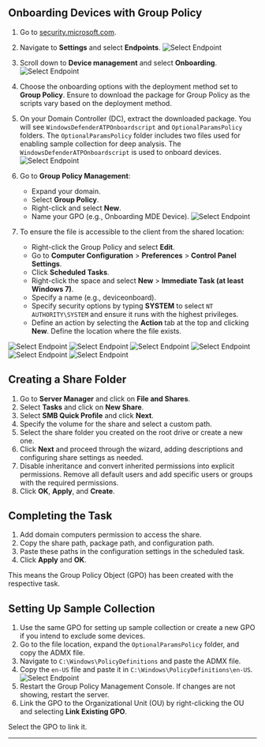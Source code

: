 
## Onboarding Devices with Group Policy

1. Go to [security.microsoft.com](https://security.microsoft.com).
2. Navigate to **Settings** and select **Endpoints**.
![Select Endpoint](https://github.com/StephenOwusuB/Implementing-Microsoft-Defender-for-Enterprise-Security/blob/main/images/DGPO%20images/MDE%20onboard%202.png)
3. Scroll down to **Device management** and select **Onboarding**.
![Select Endpoint](https://github.com/StephenOwusuB/Implementing-Microsoft-Defender-for-Enterprise-Security/blob/main/images/DGPO%20images/MDE%20onboard%204.png)
4. Choose the onboarding options with the deployment method set to **Group Policy**. Ensure to download the package for Group Policy as the scripts vary based on the deployment method.
5. On your Domain Controller (DC), extract the downloaded package. You will see `WindowsDefenderATPOnboardscript` and `OptionalParamsPolicy` folders. The `OptionalParamsPolicy` folder includes two files used for enabling sample collection for deep analysis. The `WindowsDefenderATPOnboardscript` is used to onboard devices.
![Select Endpoint](https://github.com/StephenOwusuB/Implementing-Microsoft-Defender-for-Enterprise-Security/blob/main/images/DGPO%20images/MDE%20onboard%206.png)
6. Go to **Group Policy Management**:
    - Expand your domain.
    - Select **Group Policy**.
    - Right-click and select **New**.
    - Name your GPO (e.g., Onboarding MDE Device).
![Select Endpoint](https://github.com/StephenOwusuB/Implementing-Microsoft-Defender-for-Enterprise-Security/blob/main/images/DGPO%20images/MDE%20onboard%208.png)

7. To ensure the file is accessible to the client from the shared location:
    - Right-click the Group Policy and select **Edit**.
    - Go to **Computer Configuration** > **Preferences** > **Control Panel Settings**.
    - Click **Scheduled Tasks**.
    - Right-click the space and select **New** > **Immediate Task (at least Windows 7)**.
    - Specify a name (e.g., deviceonboard).
    - Specify security options by typing **SYSTEM** to select `NT AUTHORITY\SYSTEM` and ensure it runs with the highest privileges.
    - Define an action by selecting the **Action** tab at the top and clicking **New**. Define the location where the file exists.

![Select Endpoint](https://github.com/StephenOwusuB/Implementing-Microsoft-Defender-for-Enterprise-Security/blob/main/images/DGPO%20images/MDE%20onboard%209.png)
![Select Endpoint](https://github.com/StephenOwusuB/Implementing-Microsoft-Defender-for-Enterprise-Security/blob/main/images/DGPO%20images/MDE%20onboard%2010.png)
![Select Endpoint](https://github.com/StephenOwusuB/Implementing-Microsoft-Defender-for-Enterprise-Security/blob/main/images/DGPO%20images/MDE%20onboard%2011.png)
![Select Endpoint](https://github.com/StephenOwusuB/Implementing-Microsoft-Defender-for-Enterprise-Security/blob/main/images/DGPO%20images/MDE%20onboard%2012.png)
![Select Endpoint](https://github.com/StephenOwusuB/Implementing-Microsoft-Defender-for-Enterprise-Security/blob/main/images/DGPO%20images/MDE%20onboard%2013.png)
![Select Endpoint](https://github.com/StephenOwusuB/Implementing-Microsoft-Defender-for-Enterprise-Security/blob/main/images/DGPO%20images/MDE%20onboard%2026.png)
## Creating a Share Folder

1. Go to **Server Manager** and click on **File and Shares**.
2. Select **Tasks** and click on **New Share**.
3. Select **SMB Quick Profile** and click **Next**.
4. Specify the volume for the share and select a custom path.
5. Select the share folder you created on the root drive or create a new one.
6. Click **Next** and proceed through the wizard, adding descriptions and configuring share settings as needed.
7. Disable inheritance and convert inherited permissions into explicit permissions. Remove all default users and add specific users or groups with the required permissions.
8. Click **OK**, **Apply**, and **Create**.

## Completing the Task

1. Add domain computers permission to access the share.
2. Copy the share path, package path, and configuration path.
3. Paste these paths in the configuration settings in the scheduled task.
4. Click **Apply** and **OK**.

This means the Group Policy Object (GPO) has been created with the respective task.

## Setting Up Sample Collection

1. Use the same GPO for setting up sample collection or create a new GPO if you intend to exclude some devices.
2. Go to the file location, expand the `OptionalParamsPolicy` folder, and copy the ADMX file.
3. Navigate to `C:\Windows\PolicyDefinitions` and paste the ADMX file.
4. Copy the `en-US` file and paste it in `C:\Windows\PolicyDefinitions\en-US`.
![Select Endpoint](https://github.com/StephenOwusuB/Implementing-Microsoft-Defender-for-Enterprise-Security/blob/main/images/DGPO%20images/MDE%20onboard%2027.png)
5. Restart the Group Policy Management Console. If changes are not showing, restart the server.
7. Link the GPO to the Organizational Unit (OU) by right-clicking the OU and selecting **Link Existing GPO**.

Select the GPO to link it.

---


